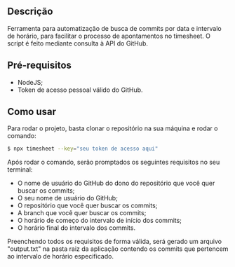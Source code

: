 ## Descrição

Ferramenta para automatização de busca de commits por data e intervalo de horário, para facilitar o processo de apontamentos no timesheet.
O script é feito mediante consulta à API do GitHub.

## Pré-requisitos

- NodeJS;
- Token de acesso pessoal válido do GitHub.

## Como usar

Para rodar o projeto, basta clonar o repositório na sua máquina e rodar o comando:

```bash
$ npx timesheet --key="seu token de acesso aqui"
```

Após rodar o comando, serão promptados os seguintes requisitos no seu terminal:

- O nome de usuário do GitHub do dono do repositório que você quer buscar os commits;
- O seu nome de usuário do GitHub;
- O repositório que você quer buscar os commits;
- A branch que você quer buscar os commits;
- O horário de começo do intervalo de início dos commits;
- O horário final do intervalo dos commits.

Preenchendo todos os requisitos de forma válida, será gerado um arquivo "output.txt" na pasta raiz da aplicação
contendo os commits que pertencem ao intervalo de horário especificado.
